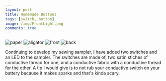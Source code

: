 ```yaml
---
layout: post
title: Homemade Buttons
tags: [switch, button]
image: /img/FrontLight.png
comments: true
---
```


![paper](https://jgunn09.github.io/CS103Etextiles/img/PaperLight.png)
![aligator](https://jgunn09.github.io/CS103Etextiles/img/GatorLight.png)
![front](https://jgunn09.github.io/CS103Etextiles/img/FrontLight.png)
![back](https://jgunn09.github.io/CS103Etextiles/img/BackLight.png)

Continuing to develop my sewing sampler, I have added two switches and an LED to the sampler. 
The switches are made of, two satin stiches of conductive thread for one, and a conductive fabric with a conductive thread for the other.
A tip I would give is to not rub your conductive switch on your battery because it makes sparks and that's kinda scary.
